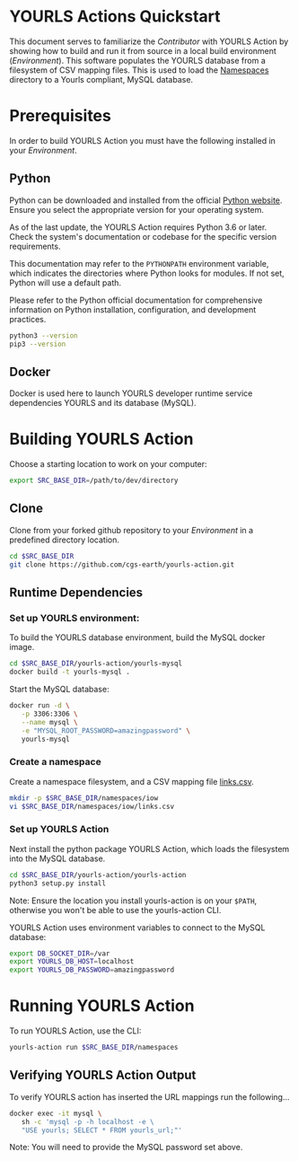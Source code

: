# YOURLS Actions Quickstart

This document serves to familiarize the *Contributor* with YOURLS Action by showing how to build and run it from source in a local build environment (*Environment*). This software populates the YOURLS database from a filesystem of CSV mapping files. This is used to load the [Namespaces](/namespaces/) directory to a Yourls compliant, MySQL database.


# Prerequisites

In order to build YOURLS Action you must have the following installed in your *Environment*. 

## Python
Python can be downloaded and installed from the official [Python website](https://python.org/). Ensure you select the appropriate version for your operating system.

As of the last update, the YOURLS Action requires Python 3.6 or later. Check the system's documentation or codebase for the specific version requirements.

This documentation may refer to the ``PYTHONPATH`` environment variable, which indicates the directories where Python looks for modules. If not set, Python will use a default path.

Please refer to the Python official documentation for comprehensive information on Python installation, configuration, and development practices.

```bash
python3 --version
pip3 --version
```

## Docker
Docker is used here to launch YOURLS developer runtime service dependencies YOURLS and its database (MySQL). 

# Building YOURLS Action

Choose a starting location to work on your computer:

```bash
export SRC_BASE_DIR=/path/to/dev/directory
```

## Clone
Clone from your forked github repository to your *Environment* in a predefined directory location.

```bash
cd $SRC_BASE_DIR
git clone https://github.com/cgs-earth/yourls-action.git
```

## Runtime Dependencies

### Set up YOURLS environment:
To build the YOURLS database environment, build the MySQL docker image.

```bash
cd $SRC_BASE_DIR/yourls-action/yourls-mysql
docker build -t yourls-mysql .
```

Start the MySQL database:
```bash
docker run -d \
   -p 3306:3306 \
   --name mysql \
   -e "MYSQL_ROOT_PASSWORD=amazingpassword" \
   yourls-mysql
```

### Create a namespace

Create a namespace filesystem, and a CSV mapping file [links.csv](./links.csv).

```bash
mkdir -p $SRC_BASE_DIR/namespaces/iow
vi $SRC_BASE_DIR/namespaces/iow/links.csv
```

### Set up YOURLS Action

Next install the python package YOURLS Action, which loads the filesystem into the MySQL database.

```bash
cd $SRC_BASE_DIR/yourls-action/yourls-action
python3 setup.py install
```

Note: Ensure the location you install yourls-action is on your `$PATH`, otherwise you
won't be able to use the yourls-action CLI.

YOURLS Action uses environment variables to connect to the MySQL database:
```bash
export DB_SOCKET_DIR=/var
export YOURLS_DB_HOST=localhost
export YOURLS_DB_PASSWORD=amazingpassword
```

# Running YOURLS Action

To run YOURLS Action, use the CLI:

```bash
yourls-action run $SRC_BASE_DIR/namespaces
```

## Verifying YOURLS Action Output

To verify YOURLS action has inserted the URL mappings run the following...

```bash
docker exec -it mysql \
   sh -c 'mysql -p -h localhost -e \
   "USE yourls; SELECT * FROM yourls_url;"'
```

Note: You will need to provide the MySQL password set above.
